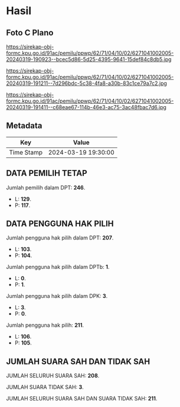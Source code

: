 # Hasil

## Foto C Plano

https://sirekap-obj-formc.kpu.go.id/91ac/pemilu/ppwp/62/71/04/10/02/6271041002005-20240319-190923--bcec5d86-5d25-4395-9641-15def84c8db5.jpg

https://sirekap-obj-formc.kpu.go.id/91ac/pemilu/ppwp/62/71/04/10/02/6271041002005-20240319-191211--7d296bdc-5c38-4fa8-a30b-83c1ce79a7c2.jpg

https://sirekap-obj-formc.kpu.go.id/91ac/pemilu/ppwp/62/71/04/10/02/6271041002005-20240319-191411--c68eae67-114b-46e3-ac75-3ac48fbac7d6.jpg


## Metadata

| Key        | Value               |
| ---------- | ------------------- |
| Time Stamp | 2024-03-19 19:30:00 |


## DATA PEMILIH TETAP

Jumlah pemilih dalam DPT: **246**.
 * L: **129**.
 * P: **117**.

## DATA PENGGUNA HAK PILIH

Jumlah pengguna hak pilih dalam DPT: **207**.
 * L: **103**.
 * P: **104**.

Jumlah pengguna hak pilih dalam DPTb: **1**.
 * L: **0**.
 * P: **1**.

Jumlah pengguna hak pilih dalam DPK: **3**.
 * L: **3**.
 * P: **0**.

Jumlah pengguna hak pilih: **211**.
 * L: **106**.
 * P: **105**.

## JUMLAH SUARA SAH DAN TIDAK SAH

JUMLAH SELURUH SUARA SAH: **208**.

JUMLAH SUARA TIDAK SAH: **3**.

JUMLAH SELURUH SUARA SAH DAN SUARA TIDAK SAH: **211**.


